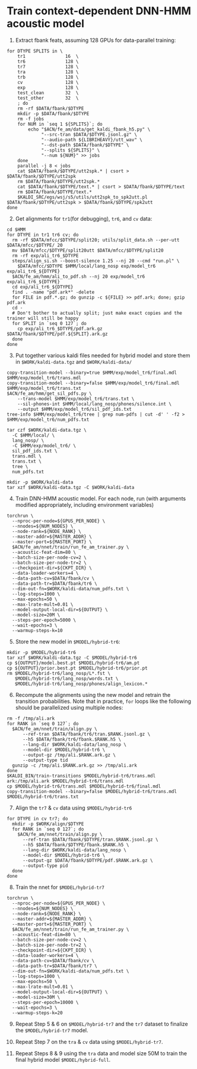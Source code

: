 # Train context-dependent DNN-HMM acoustic model

1. Extract fbank feats, assuming 128 GPUs for data-parallel training:
```commandline
for DTYPE SPLITS in \
    tr1               16  \
    tr6               128 \
    tr7               128 \
    tra               128 \
    trb               128 \
    cv                128 \
    exp               128 \
    test_clean        32  \
    test_other        32  \
    ; do
    rm -rf $DATA/fbank/$DTYPE
    mkdir -p $DATA/fbank/$DTYPE
    rm -f jobs
    for NUM in `seq 1 ${SPLITS}`; do
        echo "$ACN/fe_am/data/get_kaldi_fbank_h5.py" \
             "--src-tran $DATA/$DTYPE.jsonl.gz" \
             "--audio-path ${LIBRIHEAVY}/utt_wav" \
             "--dst-path $DATA/fbank/$DTYPE" \
             "--splits ${SPLITS}" \
             "--num ${NUM}" >> jobs
    done
    parallel -j 8 < jobs
    cat $DATA/fbank/$DTYPE/utt2spk.* | csort > $DATA/fbank/$DTYPE/utt2spk
    rm $DATA/fbank/$DTYPE/utt2spk.*
    cat $DATA/fbank/$DTYPE/text.* | csort > $DATA/fbank/$DTYPE/text
    rm $DATA/fbank/$DTYPE/text.*
    $KALDI_SRC/egs/wsj/s5/utils/utt2spk_to_spk2utt.pl $DATA/fbank/$DTYPE/utt2spk > $DATA/fbank/$DTYPE/spk2utt
done
```

2. Get alignments for `tr1`(for debugging), `tr6`, and `cv` data:

```commandline
cd $HMM
for DTYPE in tr1 tr6 cv; do
  rm -rf $DATA/mfcc/$DTYPE/split20; utils/split_data.sh --per-utt $DATA/mfcc/$DTYPE/ 20
  mv $DATA/mfcc/$DTYPE/split20utt $DATA/mfcc/$DTYPE/split20
  rm -rf exp/ali_tr6_$DTYPE
  steps/align_si.sh --boost-silence 1.25 --nj 20 --cmd "run.pl" \
    $DATA/mfcc/$DTYPE $HMM/local/lang_nosp exp/model_tr6 exp/ali_tr6_${DTYPE}
  $ACN/fe_am/hmm/ali_to_pdf.sh --nj 20 exp/model_tr6 exp/ali_tr6_${DTYPE}
  cd exp/ali_tr6_${DTYPE}
  find . -name "pdf.ark*" -delete
  for FILE in pdf.*.gz; do gunzip -c ${FILE} >> pdf.ark; done; gzip pdf.ark
  cd -
  # Don't bother to actually split; just make exact copies and the trainer will still be happy
  for SPLIT in `seq 0 127`; do
    cp exp/ali_tr6_$DTYPE/pdf.ark.gz $DATA/fbank/$DTYPE/pdf.${SPLIT}.ark.gz
  done
done
```

3. Put together various kaldi files needed for hybrid model and store them in `$WORK/kaldi-data.tgz` and `$WORK/kaldi-data/`

```commandline
copy-transition-model --binary=true $HMM/exp/model_tr6/final.mdl $HMM/exp/model_tr6/trans.mdl
copy-transition-model --binary=false $HMM/exp/model_tr6/final.mdl $HMM/exp/model_tr6/trans.txt
$ACN/fe_am/hmm/get_sil_pdfs.py \
    --trans-model $HMM/exp/model_tr6/trans.txt \
    --sil-phones-int $HMM/local/lang_nosp/phones/silence.int \
    --output $HMM/exp/model_tr6/sil_pdf_ids.txt
tree-info $HMM/exp/model_tr6/tree | grep num-pdfs | cut -d' ' -f2 > $HMM/exp/model_tr6/num_pdfs.txt

tar czf $WORK/kaldi-data.tgz \
  -C $HMM/local/ \
  lang_nosp/ \
  -C $HMM/exp/model_tr6/ \
  sil_pdf_ids.txt \
  trans.mdl \
  trans.txt \
  tree \
  num_pdfs.txt
  
mkdir -p $WORK/kaldi-data
tar xzf $WORK/kaldi-data.tgz -C $WORK/kaldi-data
```

4. Train DNN-HMM acoustic model. For each node, run (with arguments modified appropriately, including environment variables)

```commandline
torchrun \
  --nproc-per-node=${GPUS_PER_NODE} \
  --nnodes=${NUM_NODES} \
  --node-rank=${NODE_RANK} \
  --master-addr=${MASTER_ADDR} \
  --master-port=${MASTER_PORT} \
  $ACN/fe_am/nnet/train/run_fe_am_trainer.py \
  --acoustic-feat-dim=80 \
  --batch-size-per-node-cv=2 \
  --batch-size-per-node-tr=2 \
  --checkpoint-dir=${CKPT_DIR} \
  --data-loader-workers=4 \
  --data-path-cv=$DATA/fbank/cv \
  --data-path-tr=$DATA/fbank/tr6 \
  --dim-out-fn=$WORK/kaldi-data/num_pdfs.txt \
  --log-steps=1000 \
  --max-epochs=50 \
  --max-lrate-mult=0.01 \
  --model-output-local-dir=${OUTPUT} \
  --model-size=20M \
  --steps-per-epoch=5000 \
  --wait-epochs=3 \
  --warmup-steps-k=10
```

5. Store the new model in `$MODEL/hybrid-tr6`:

```commandline
mkdir -p $MODEL/hybrid-tr6
tar xzf $WORK/kaldi-data.tgz -C $MODEL/hybrid-tr6
cp ${OUTPUT}/model.best.pt $MODEL/hybrid-tr6/am.pt
cp ${OUTPUT}/prior.best.pt $MODEL/hybrid-tr6/prior.pt
rm $MODEL/hybrid-tr6/lang_nosp/L*.fst \
   $MODEL/hybrid-tr6/lang_nosp/words.txt \
   $MODEL/hybrid-tr6/lang_nosp/phones/align_lexicon.*
```

6. Recompute the alignments using the new model and retrain the transition probabilities. Note that in practice, `for` loops like the following should be parallelized using multiple nodes:

```commandline
rm -f /tmp/ali.ark
for RANK in `seq 0 127`; do
  $ACN/fe_am/nnet/train/align.py \
      --ref-tran $DATA/fbank/tr6/tran.$RANK.jsonl.gz \
      --h5 $DATA/fbank/tr6/fbank.$RANK.h5 \
      --lang-dir $WORK/kaldi-data/lang_nosp \
      --model-dir $MODEL/hybrid-tr6 \
      --output-gz /tmp/ali.$RANK.ark.gz \
      --output-type tid
  gunzip -c /tmp/ali.$RANK.ark.gz >> /tmp/ali.ark
done
$KALDI_BIN/train-transitions $MODEL/hybrid-tr6/trans.mdl ark:/tmp/ali.ark $MODEL/hybrid-tr6/trans.mdl
cp $MODEL/hybrid-tr6/trans.mdl $MODEL/hybrid-tr6/final.mdl
copy-transition-model --binary=false $MODEL/hybrid-tr6/trans.mdl $MODEL/hybrid-tr6/trans.txt
```

7. Align the `tr7` & `cv` data using `$MODEL/hybrid-tr6`

```commandline
for DTYPE in cv tr7; do
  mkdir -p $WORK/align/$DTYPE
  for RANK in `seq 0 127`; do
    $ACN/fe_am/nnet/train/align.py \
      --ref-tran $DATA/fbank/$DTYPE/tran.$RANK.jsonl.gz \
      --h5 $DATA/fbank/$DTYPE/fbank.$RANK.h5 \
      --lang-dir $WORK/kaldi-data/lang_nosp \
      --model-dir $MODEL/hybrid-tr6 \
      --output-gz $DATA/fbank/$DTYPE/pdf.$RANK.ark.gz \
      --output-type pid
  done
done
```

8. Train the nnet for `$MODEL/hybrid-tr7`

```commandline
torchrun \
  --nproc-per-node=${GPUS_PER_NODE} \
  --nnodes=${NUM_NODES} \
  --node-rank=${NODE_RANK} \
  --master-addr=${MASTER_ADDR} \
  --master-port=${MASTER_PORT} \
  $ACN/fe_am/nnet/train/run_fe_am_trainer.py \
  --acoustic-feat-dim=80 \
  --batch-size-per-node-cv=2 \
  --batch-size-per-node-tr=2 \
  --checkpoint-dir=${CKPT_DIR} \
  --data-loader-workers=4 \
  --data-path-cv=$DATA/fbank/cv \
  --data-path-tr=$DATA/fbank/tr7 \
  --dim-out-fn=$WORK/kaldi-data/num_pdfs.txt \
  --log-steps=1000 \
  --max-epochs=50 \
  --max-lrate-mult=0.01 \
  --model-output-local-dir=${OUTPUT} \
  --model-size=30M \
  --steps-per-epoch=10000 \
  --wait-epochs=3 \
  --warmup-steps-k=20
```

9. Repeat Step 5 & 6 on `$MODEL/hybrid-tr7` and the `tr7` dataset to finalize the `$MODEL/hybrid-tr7` model.

10. Repeat Step 7 on the `tra` & `cv` data using `$MODEL/hybrid-tr7`.

11. Repeat Steps 8 & 9 using the `tra` data and model size 50M to train the final hybrid model `$MODEL/hybrid-full`.
